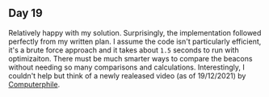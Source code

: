 ## Day 19

Relatively happy with my solution. Surprisingly, the implementation followed perfectly from my written plan. I assume the code isn't particularly efficient, it's a brute force approach and it takes about `1.5` seconds to run with optimizaiton. There must be much smarter ways to compare the beacons without needing so many comparisons and calculations. Interestingly, I couldn't help but think of a newly realeased video (as of 19/12/2021) by [Computerphile](https://youtu.be/4uWSo8v3iQA).